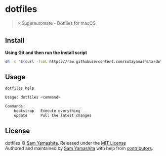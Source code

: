 # dotfiles

> :zap: Superautomate - Dotfiles for macOS

## Install

**Using Git and then run the install script**

```bash
sh -c "$(curl -fsSL https://raw.githubusercontent.com/sotayamashita/dotfiles/master/bin/dotfiles) bootstrap"
```

## Usage

```bash
dotfiles help
```

```bash
Usage: dotfiles <command>

Commands:
    bootstrap   Execute everything
    update      Pull the latest changes
```

## License

dotfiles © [Sam Yamashita](https://twitter.com/sota0805). Released under the [MIT License](LICENSE)<br/>
Authored and maintained by [Sam Yamashita](https://twitter.com/sota0805) with help from [contributors](https://github.com/sotayamashita/dotfiles/contributors).
